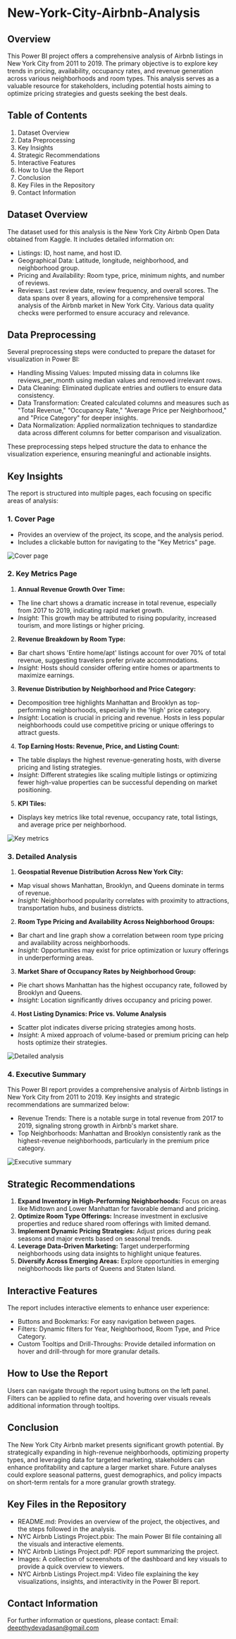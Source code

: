 # New-York-City-Airbnb-Analysis

## Overview
This Power BI project offers a comprehensive analysis of Airbnb listings in New York City from 2011 to 2019. The primary objective is to explore key trends in pricing, availability, occupancy rates, and revenue generation across various neighborhoods and room types. This analysis serves as a valuable resource for stakeholders, including potential hosts aiming to optimize pricing strategies and guests seeking the best deals.

## Table of Contents
1. Dataset Overview
2. Data Preprocessing
3. Key Insights
4. Strategic Recommendations
5. Interactive Features
6. How to Use the Report
7. Conclusion
8. Key Files in the Repository
9. Contact Information

## Dataset Overview
The dataset used for this analysis is the New York City Airbnb Open Data obtained from Kaggle. It includes detailed information on:

* Listings: ID, host name, and host ID.
* Geographical Data: Latitude, longitude, neighborhood, and neighborhood group.
* Pricing and Availability: Room type, price, minimum nights, and number of reviews.
* Reviews: Last review date, review frequency, and overall scores.
The data spans over 8 years, allowing for a comprehensive temporal analysis of the Airbnb market in New York City. Various data quality checks were performed to ensure accuracy and relevance.

## Data Preprocessing
Several preprocessing steps were conducted to prepare the dataset for visualization in Power BI:

- Handling Missing Values: Imputed missing data in columns like reviews_per_month using median values and removed irrelevant rows.
- Data Cleaning: Eliminated duplicate entries and outliers to ensure data consistency.
- Data Transformation: Created calculated columns and measures such as "Total Revenue," "Occupancy Rate," "Average Price per Neighborhood," and "Price Category" for deeper insights.
- Data Normalization: Applied normalization techniques to standardize data across different columns for better comparison and visualization.
  
These preprocessing steps helped structure the data to enhance the visualization experience, ensuring meaningful and actionable insights.

## Key Insights
The report is structured into multiple pages, each focusing on specific areas of analysis:

### 1. **Cover Page**
- Provides an overview of the project, its scope, and the analysis period.
- Includes a clickable button for navigating to the "Key Metrics" page.

  
![Cover page](https://github.com/user-attachments/assets/7b7c9a8c-8a86-4f8c-bc54-74fe3b519159)

  
### 2. **Key Metrics Page**
1. **Annual Revenue Growth Over Time:**
- The line chart shows a dramatic increase in total revenue, especially from 2017 to 2019, indicating rapid market growth.
- *Insight:* This growth may be attributed to rising popularity, increased tourism, and more listings or higher pricing.
2. **Revenue Breakdown by Room Type:**
- Bar chart shows 'Entire home/apt' listings account for over 70% of total revenue, suggesting travelers prefer private accommodations.
- *Insight:* Hosts should consider offering entire homes or apartments to maximize earnings.
3. **Revenue Distribution by Neighborhood and Price Category:**
- Decomposition tree highlights Manhattan and Brooklyn as top-performing neighborhoods, especially in the 'High' price category.
- *Insight:* Location is crucial in pricing and revenue. Hosts in less popular neighborhoods could use competitive pricing or unique offerings to attract guests.
4. **Top Earning Hosts: Revenue, Price, and Listing Count:**
- The table displays the highest revenue-generating hosts, with diverse pricing and listing strategies.
- *Insight:* Different strategies like scaling multiple listings or optimizing fewer high-value properties can be successful depending on market positioning.
5. **KPI Tiles:**
- Displays key metrics like total revenue, occupancy rate, total listings, and average price per neighborhood.


![Key metrics](https://github.com/user-attachments/assets/19c6976e-d7b3-4d32-89d7-f88d01e73fc6)


### 3. **Detailed Analysis**
1. **Geospatial Revenue Distribution Across New York City:**
- Map visual shows Manhattan, Brooklyn, and Queens dominate in terms of revenue.
- *Insight:* Neighborhood popularity correlates with proximity to attractions, transportation hubs, and business districts.
2. **Room Type Pricing and Availability Across Neighborhood Groups:**
- Bar chart and line graph show a correlation between room type pricing and availability across neighborhoods.
- *Insight:* Opportunities may exist for price optimization or luxury offerings in underperforming areas.
3. **Market Share of Occupancy Rates by Neighborhood Group:**
- Pie chart shows Manhattan has the highest occupancy rate, followed by Brooklyn and Queens.
- *Insight:* Location significantly drives occupancy and pricing power.
4. **Host Listing Dynamics: Price vs. Volume Analysis**
- Scatter plot indicates diverse pricing strategies among hosts.
- *Insight:* A mixed approach of volume-based or premium pricing can help hosts optimize their strategies.

  
![Detailed analysis](https://github.com/user-attachments/assets/e2d9fb5e-d0a5-46f4-a70f-48fffea32599)


### 4. **Executive Summary**
This Power BI report provides a comprehensive analysis of Airbnb listings in New York City from 2011 to 2019. Key insights and strategic recommendations are summarized below:
- Revenue Trends: There is a notable surge in total revenue from 2017 to 2019, signaling strong growth in Airbnb's market share.
- Top Neighborhoods: Manhattan and Brooklyn consistently rank as the highest-revenue neighborhoods, particularly in the premium price category.

![Executive summary](https://github.com/user-attachments/assets/4b23475f-7662-49f3-b317-aea4bfe695b9)


## Strategic Recommendations
1. **Expand Inventory in High-Performing Neighborhoods:** Focus on areas like Midtown and Lower Manhattan for favorable demand and pricing.
2. **Optimize Room Type Offerings:** Increase investment in exclusive properties and reduce shared room offerings with limited demand.
3. **Implement Dynamic Pricing Strategies:** Adjust prices during peak seasons and major events based on seasonal trends.
4. **Leverage Data-Driven Marketing:** Target underperforming neighborhoods using data insights to highlight unique features.
5. **Diversify Across Emerging Areas:** Explore opportunities in emerging neighborhoods like parts of Queens and Staten Island.

## Interactive Features
The report includes interactive elements to enhance user experience:
* Buttons and Bookmarks: For easy navigation between pages.
* Filters: Dynamic filters for Year, Neighborhood, Room Type, and Price Category.
* Custom Tooltips and Drill-Throughs: Provide detailed information on hover and drill-through for more granular details.

## How to Use the Report
Users can navigate through the report using buttons on the left panel. Filters can be applied to refine data, and hovering over visuals reveals additional information through tooltips.

## Conclusion
The New York City Airbnb market presents significant growth potential. By strategically expanding in high-revenue neighborhoods, optimizing property types, and leveraging data for targeted marketing, stakeholders can enhance profitability and capture a larger market share. Future analyses could explore seasonal patterns, guest demographics, and policy impacts on short-term rentals for a more granular growth strategy.

## Key Files in the Repository
- README.md: Provides an overview of the project, the objectives, and the steps followed in the analysis.
- NYC Airbnb Listings Project.pbix: The main Power BI file containing all the visuals and interactive elements.
- NYC Airbnb Listings Project.pdf: PDF report summarizing the project.
- Images: A collection of screenshots of the dashboard and key visuals to provide a quick overview to viewers.
- NYC Airbnb Listings Project.mp4: Video file explaining the key visualizations, insights, and interactivity in the Power BI report. 

## Contact Information
For further information or questions, please contact: Email: deepthydevadasan@gmail.com
